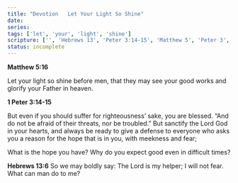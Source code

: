 ```yaml
---
title: "Devotion   Let Your Light So Shine"
date: 
series: 
tags: ['let', 'your', 'light', 'shine']
scripture: ['', 'Hebrews 13', 'Peter 3:14-15', 'Matthew 5', 'Peter 3', '1']
status: incomplete
---
```


**Matthew 5:16**

Let your light so shine before men, that they may see your good works and glorify your Father in heaven.

**1 Peter 3:14-15**

But even if you should suffer for righteousness’ sake, you are blessed. “And do not be afraid of their threats, nor be troubled.” But sanctify the Lord God in your hearts, and always be ready to give a defense to everyone who asks you a reason for the hope that is in you, with meekness and fear;

What is the hope you have? Why do you expect good even in difficult times?

**Hebrews 13:6**
So we may boldly say:
The Lord is my helper;
I will not fear.
What can man do to me?
